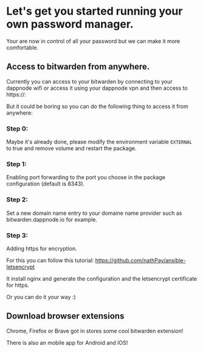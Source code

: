 # Let's get you started running your own password manager.

Your are now in control of all your password but we can make it more comfortable.

## Access to bitwarden from anywhere.

Currently you can access to your bitwarden by connecting to your dappnode wifi or access it using your dappnode vpn and then access to https://<dappnodeLocalIPAddress>:<PortYouChoose>

But it could be boring so you can do the following thing to access it from anywhere:

### Step 0:
Maybe it's already done, please modify the environment variable `EXTERNAL` to true and remove volume and restart the package.

### Step 1:
Enabling port forwarding to the port you choose in the package configuration (default is 8343).

### Step 2:
Set a new domain name entry to your domaine name provider such as bitwarden.dappnode.io for example.

### Step 3:
Adding https for encryption.

For this you can follow this tutorial: https://github.com/nathPay/ansible-letsencrypt

It install nginx and generate the configuration and the letsencrypt certificate for https.

Or you can do it your way :)

## Download browser extensions

Chrome, Firefox or Brave got in stores some cool bitwarden extension!

There is also an mobile app for Android and IOS!